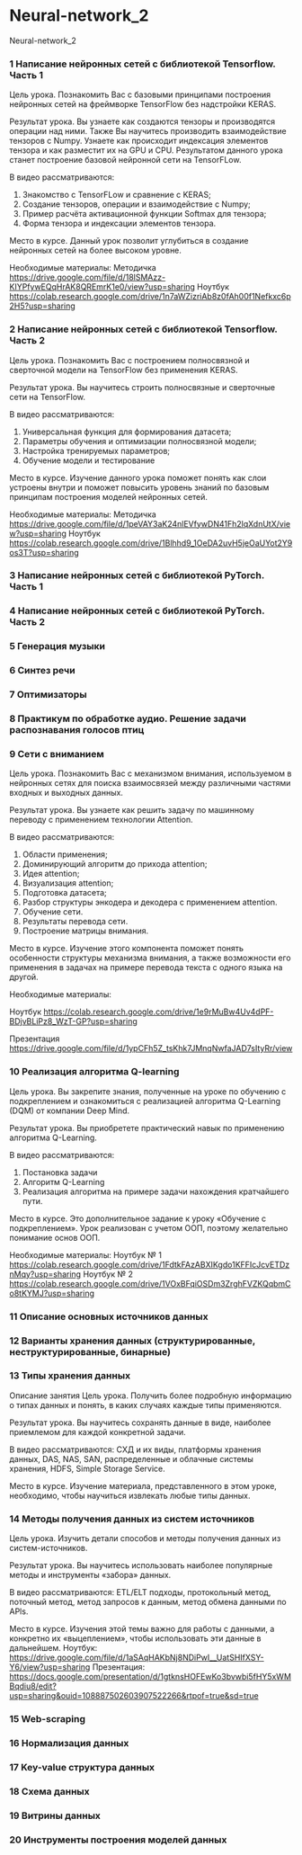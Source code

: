 # Neural-network_2
Neural-network_2


### 1	Написание нейронных сетей с библиотекой Tensorflow. Часть 1

Цель урока.
Познакомить Вас с базовыми принципами построения нейронных сетей на фреймворке TensorFlow без надстройки KERAS. 

Результат урока.
Вы узнаете как создаются тензоры и производятся операции над ними. Также Вы  научитесь производить взаимодействие тензоров с Numpy. Узнаете как происходит индексация элементов тензора и как разместит их на GPU и CPU. Результатом данного урока станет построение базовой нейронной сети на TensorFLow. 

В видео рассматриваются: 
1. Знакомство с TensorFLow и сравнение с KERAS; 
2. Создание тензоров, операции и взаимодействие с Numpy; 
3. Пример расчёта активационной функции Softmax для тензора; 
4. Форма тензора и индексации элементов тензора.

Место в курсе.
Данный урок позволит углубиться в создание нейронных сетей на более высоком уровне. 

Необходимые материалы:
Методичка https://drive.google.com/file/d/18lSMAzz-KIYPfywEQqHrAK8QREmrK1e0/view?usp=sharing
Ноутбук https://colab.research.google.com/drive/1n7aWZizriAb8z0fAh00f1Nefkxc6p2H5?usp=sharing


### 2	Написание нейронных сетей с библиотекой Tensorflow. Часть 2

Цель урока.
Познакомить Вас с построением полносвязной и сверточной модели на TensorFlow без применения KERAS. 

Результат урока.
Вы научитесь строить полносвязные и сверточные сети на TensorFlow. 

В видео рассматриваются:
1. Универсальная функция для формирования датасета;
2. Параметры обучения и оптимизации полносвязной модели;
3. Настройка тренируемых параметров;
4. Обучение модели и тестирование

Место в курсе.
Изучение данного урока поможет понять как слои устроены внутри и поможет повысить уровень знаний по базовым принципам построения моделей нейронных сетей. 

Необходимые материалы:
Методичка https://drive.google.com/file/d/1peVAY3aK24nlEVfywDN41Fh2lqXdnUtX/view?usp=sharing
Ноутбук https://colab.research.google.com/drive/1Blhhd9_1OeDA2uvH5jeOaUYot2Y9os3T?usp=sharing


### 3	Написание нейронных сетей с библиотекой PyTorch. Часть 1



### 4	Написание нейронных сетей с библиотекой PyTorch. Часть 2


### 5 Генерация музыки


### 6 Синтез речи

### 7	Оптимизаторы

### 8	Практикум по обработке аудио. Решение задачи распознавания голосов птиц

### 9	Сети с вниманием

Цель урока.
Познакомить Вас с механизмом внимания, используемом в нейронных сетях для поиска взаимосвязей между различными частями входных и выходных данных.

Результат урока.
Вы узнаете как решить задачу по машинному переводу с применением технологии Attention.

В видео рассматриваются: 
1. Области применения;
2. Доминирующий алгоритм до прихода attention;
3. Идея attention;
4. Визуализация attention;
5. Подготовка датасета;
6. Разбор структуры энкодера и декодера с применением attention.
7. Обучение сети.
8. Результаты перевода сети.
9. Построение матрицы внимания.

Место в курсе.
Изучение этого компонента поможет понять особенности структуры механизма внимания, а также возможности его применения в задачах на примере перевода текста с одного языка на другой.

Необходимые материалы:

Ноутбук https://colab.research.google.com/drive/1e9rMuBw4Uv4dPF-BDjvBLiPz8_WzT-GP?usp=sharing

Презентация  https://drive.google.com/file/d/1ypCFh5Z_tsKhk7JMnqNwfaJAD7sItyRr/view


### 10	Реализация алгоритма Q-learning

Цель урока.
Вы закрепите знания, полученные на уроке по обучению с подкреплением и ознакомиться с реализацией алгоритма Q-Learning (DQM) от компании Deep Mind.

Результат урока.
Вы приобретете практический навык по применению алгоритма Q-Learning.

В видео рассматриваются: 
1. Постановка задачи
2. Алгоритм Q-Learning
3. Реализация алгоритма на примере задачи нахождения кратчайшего пути. 

Место в курсе.
Это дополнительное задание к уроку «Обучение с подкреплением». Урок реализован с учетом ООП, поэтому желательно понимание основ ООП.

Необходимые материалы:
Ноутбук № 1  https://colab.research.google.com/drive/1FdtkFAzABXIKgdo1KFFIcJcvETDznMqy?usp=sharing
Ноутбук № 2 https://colab.research.google.com/drive/1VOxBFqiOSDm3ZrghFVZKQqbmCo8tKYMJ?usp=sharing


### 11	Описание основных источников данных

### 12	Варианты хранения данных (структурированные, неструктурированные, бинарные)

### 13	Типы хранения данных

Описание занятия
Цель урока.
Получить более подробную информацию о типах данных и понять, в каких случаях каждые типы применяются.

Результат урока.
Вы научитесь сохранять данные в виде, наиболее приемлемом для каждой конкретной задачи.

В видео рассматриваются: СХД и их виды, платформы хранения данных, DAS, NAS, SAN, распределенные и облачные системы хранения, HDFS, Simple Storage Service.

Место в курсе.
Изучение материала, представленного в этом уроке, необходимо, чтобы научиться извлекать любые типы данных.

### 14	Методы получения данных из систем источников

Цель урока.
Изучить детали способов и методы получения данных из систем-источников.

Результат урока.
Вы научитесь использовать наиболее популярные методы и инструменты «забора» данных.

В видео рассматриваются: ETL/ELT подходы, протокольный метод, поточный метод, метод запросов к данным, метод обмена данными по APls.

Место в курсе.
Изучения этой темы важно для работы с данными, а конкретно их «выцеплением», чтобы использовать эти данные в дальнейшем.
Ноутбук: https://drive.google.com/file/d/1aSAqHAKbNj8NDiPwI__UatSHIfXSY-Y6/view?usp=sharing
Презентация: https://docs.google.com/presentation/d/1gtknsHOFEwKo3bvwbi5fHY5xWMBqdiu8/edit?usp=sharing&ouid=108887502603907522266&rtpof=true&sd=true


### 15	Web-scraping

### 16	Нормализация данных

### 17	Key-value структура данных

### 18	Схема данных

### 19	Витрины данных

### 20	Инструменты построения моделей данных
